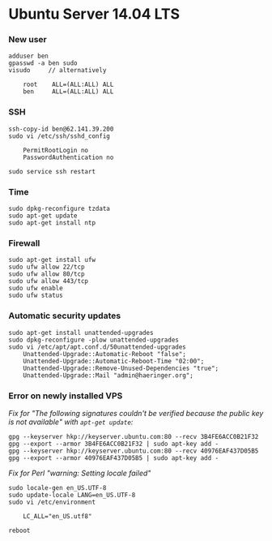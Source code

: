# Ubuntu Server 14.04 LTS

### New user
```
adduser ben
gpasswd -a ben sudo
visudo     // alternatively

    root    ALL=(ALL:ALL) ALL
    ben     ALL=(ALL:ALL) ALL
```

### SSH
```
ssh-copy-id ben@62.141.39.200
sudo vi /etc/ssh/sshd_config

    PermitRootLogin no
    PasswordAuthentication no
    
sudo service ssh restart
```

### Time
```
sudo dpkg-reconfigure tzdata
sudo apt-get update
sudo apt-get install ntp
```

### Firewall
```
sudo apt-get install ufw
sudo ufw allow 22/tcp
sudo ufw allow 80/tcp
sudo ufw allow 443/tcp
sudo ufw enable
sudo ufw status
```

### Automatic security updates
```
sudo apt-get install unattended-upgrades
sudo dpkg-reconfigure -plow unattended-upgrades
sudo vi /etc/apt/apt.conf.d/50unattended-upgrades
    Unattended-Upgrade::Automatic-Reboot "false";
    Unattended-Upgrade::Automatic-Reboot-Time "02:00";
    Unattended-Upgrade::Remove-Unused-Dependencies "true";
    Unattended-Upgrade::Mail "admin@haeringer.org";
```

### Error on newly installed VPS

*Fix for "The following signatures couldn't be verified because the public key is not available" with `apt-get update`:*
```
gpg --keyserver hkp://keyserver.ubuntu.com:80 --recv 3B4FE6ACC0B21F32
gpg --export --armor 3B4FE6ACC0B21F32 | sudo apt-key add -
gpg --keyserver hkp://keyserver.ubuntu.com:80 --recv 40976EAF437D05B5
gpg --export --armor 40976EAF437D05B5 | sudo apt-key add -
```

*Fix for Perl "warning: Setting locale failed"*
```
sudo locale-gen en_US.UTF-8
sudo update-locale LANG=en_US.UTF-8
sudo vi /etc/environment

    LC_ALL="en_US.utf8"
    
reboot
```
